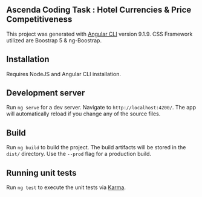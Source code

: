 ## Ascenda Coding Task : Hotel Currencies & Price Competitiveness

This project was generated with [Angular CLI](https://github.com/angular/angular-cli) version 9.1.9. CSS Framework utilized are Boostrap 5 & ng-Boostrap.

## Installation

Requires NodeJS and Angular CLI installation.

## Development server

Run `ng serve` for a dev server. Navigate to `http://localhost:4200/`. The app will automatically reload if you change any of the source files.

## Build

Run `ng build` to build the project. The build artifacts will be stored in the `dist/` directory. Use the `--prod` flag for a production build.

## Running unit tests

Run `ng test` to execute the unit tests via [Karma](https://karma-runner.github.io).
